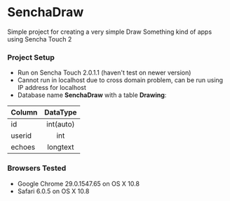 # SenchaDraw

Simple project for creating a very simple Draw Something kind of apps using Sencha Touch 2

### Project Setup

- Run on Sencha Touch 2.0.1.1 (haven't test on newer version)
- Cannot run in localhost due to cross domain problem, can be run using IP address for localhost
- Database name **SenchaDraw** with a table **Drawing**:
 
| Column    | DataType      |
|-----------|:-------------:|
| id        | int(auto)     |
| userid    | int           |
| echoes    | longtext      |

### Browsers Tested

- Google Chrome 29.0.1547.65 on OS X 10.8
- Safari 6.0.5 on OS X 10.8
